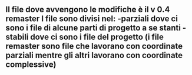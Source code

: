 Il file dove avvengono le modifiche è il v 0.4 remaster
I file sono divisi nel:
-parziali dove ci sono i file di alcune parti di progetto a se stanti
-stabili dove ci sono i file del progetto (i file remaster sono file che lavorano con coordinate parziali mentre gli altri lavorano con coordinate complessive)
-
